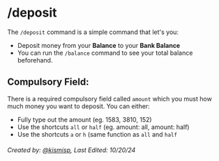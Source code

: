 # /deposit

The `/deposit` command is a simple command that let's you:
- Deposit money from your **Balance** to your **Bank Balance**
- You can run the `/balance` command to see your total balance beforehand.

## Compulsory Field:

There is a required compulsory field called `amount` which you must how much money you want to deposit. You can either:
- Fully type out the amount (eg. 1583, 3810, 152) 
- Use the shortcuts `all` or `half` (eg. amount: all, amount: half)
- Use the shortcuts `a` or `h` (same function as `all` and `half`



###### Created by: [@kismisp](https://discordapp.com/users/1206865169846632450), Last Edited: 10/20/24
